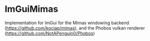 # ImGuiMimas
Implementation for ImGui for the Mimas windowing backend (https://github.com/kociap/mimas), and the Phobos vulkan renderer (https://github.com/NotAPenguin0/Phobos)
